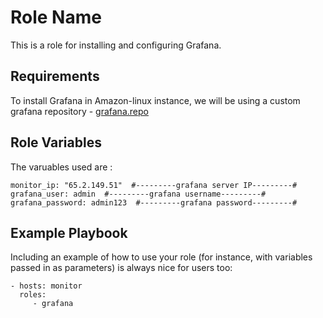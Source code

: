 Role Name
=========

This is a role for installing and configuring Grafana.

Requirements
------------

To install Grafana in Amazon-linux instance, we will be using a custom grafana repository - [grafana.repo](https://github.com/Freeda-F/ansible-prometheus-roles/tree/main/roles/grafana/files)

Role Variables
--------------

The varuables used are :
```
monitor_ip: "65.2.149.51"  #---------grafana server IP---------#
grafana_user: admin  #---------grafana username---------#
grafana_password: admin123  #---------grafana password---------#
```


Example Playbook
----------------

Including an example of how to use your role (for instance, with variables passed in as parameters) is always nice for users too:

    - hosts: monitor
      roles:
         - grafana

